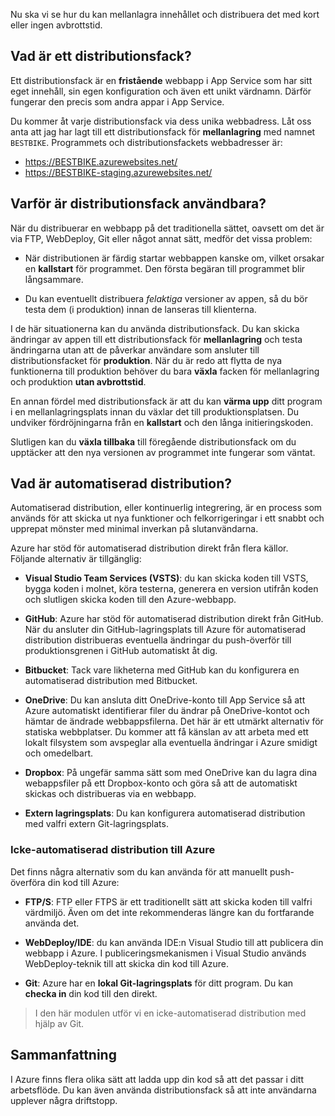 Nu ska vi se hur du kan mellanlagra innehållet och distribuera det med kort eller ingen avbrottstid.

## <a name="what-is-a-deployment-slot"></a>Vad är ett distributionsfack?

Ett distributionsfack är en **fristående** webbapp i App Service som har sitt eget innehåll, sin egen konfiguration och även ett unikt värdnamn. Därför fungerar den precis som andra appar i App Service.

Du kommer åt varje distributionsfack via dess unika webbadress. Låt oss anta att jag har lagt till ett distributionsfack för **mellanlagring** med namnet `BESTBIKE`. Programmets och distributionsfackets webbadresser är:

- https://BESTBIKE.azurewebsites.net/
- https://BESTBIKE-staging.azurewebsites.net/

## <a name="why-are-deployment-slots-useful"></a>Varför är distributionsfack användbara?

När du distribuerar en webbapp på det traditionella sättet, oavsett om det är via FTP, WebDeploy, Git eller något annat sätt, medför det vissa problem:

- När distributionen är färdig startar webbappen kanske om, vilket orsakar en **kallstart** för programmet. Den första begäran till programmet blir långsammare.

- Du kan eventuellt distribuera *felaktiga* versioner av appen, så du bör testa dem (i produktion) innan de lanseras till klienterna.

I de här situationerna kan du använda distributionsfack. Du kan skicka ändringar av appen till ett distributionsfack för **mellanlagring** och testa ändringarna utan att de påverkar användare som ansluter till distributionsfacket för **produktion**. När du är redo att flytta de nya funktionerna till produktion behöver du bara **växla** facken för mellanlagring och produktion **utan avbrottstid**.

En annan fördel med distributionsfack är att du kan **värma upp** ditt program i en mellanlagringsplats innan du växlar det till produktionsplatsen. Du undviker fördröjningarna från en **kallstart** och den långa initieringskoden.

Slutligen kan du **växla tillbaka** till föregående distributionsfack om du upptäcker att den nya versionen av programmet inte fungerar som väntat.

## <a name="what-is-automated-deployment"></a>Vad är automatiserad distribution?

Automatiserad distribution, eller kontinuerlig integrering, är en process som används för att skicka ut nya funktioner och felkorrigeringar i ett snabbt och upprepat mönster med minimal inverkan på slutanvändarna.

Azure har stöd för automatiserad distribution direkt från flera källor. Följande alternativ är tillgänglig:

- **Visual Studio Team Services (VSTS)**: du kan skicka koden till VSTS, bygga koden i molnet, köra testerna, generera en version utifrån koden och slutligen skicka koden till den Azure-webbapp.

- **GitHub**: Azure har stöd för automatiserad distribution direkt från GitHub. När du ansluter din GitHub-lagringsplats till Azure för automatiserad distribution distribueras eventuella ändringar du push-överför till produktionsgrenen i GitHub automatiskt åt dig.

- **Bitbucket**: Tack vare likheterna med GitHub kan du konfigurera en automatiserad distribution med Bitbucket.

- **OneDrive**: Du kan ansluta ditt OneDrive-konto till App Service så att Azure automatiskt identifierar filer du ändrar på OneDrive-kontot och hämtar de ändrade webbappsfilerna. Det här är ett utmärkt alternativ för statiska webbplatser. Du kommer att få känslan av att arbeta med ett lokalt filsystem som avspeglar alla eventuella ändringar i Azure smidigt och omedelbart.

- **Dropbox**: På ungefär samma sätt som med OneDrive kan du lagra dina webappsfiler på ett Dropbox-konto och göra så att de automatiskt skickas och distribueras via en webbapp.

- **Extern lagringsplats**: Du kan konfigurera automatiserad distribution med valfri extern Git-lagringsplats.

### <a name="non-automated-deployment-to-azure"></a>Icke-automatiserad distribution till Azure

Det finns några alternativ som du kan använda för att manuellt push-överföra din kod till Azure:

- **FTP/S**: FTP eller FTPS är ett traditionellt sätt att skicka koden till valfri värdmiljö. Även om det inte rekommenderas längre kan du fortfarande använda det.

- **WebDeploy/IDE**: du kan använda IDE:n Visual Studio till att publicera din webbapp i Azure. I publiceringsmekanismen i Visual Studio används WebDeploy-teknik till att skicka din kod till Azure.

- **Git**: Azure har en **lokal Git-lagringsplats** för ditt program. Du kan **checka in** din kod till den direkt.

> I den här modulen utför vi en icke-automatiserad distribution med hjälp av Git.

## <a name="summary"></a>Sammanfattning

I Azure finns flera olika sätt att ladda upp din kod så att det passar i ditt arbetsflöde. Du kan även använda distributionsfack så att inte användarna upplever några driftstopp.
